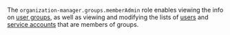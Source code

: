The `organization-manager.groups.memberAdmin` role enables viewing the info on [user groups](../../../organization/concepts/groups.md), as well as viewing and modifying the lists of [users](../../../overview/roles-and-resources.md#users) and [service accounts](../../../iam/concepts/users/service-accounts.md) that are members of groups.
